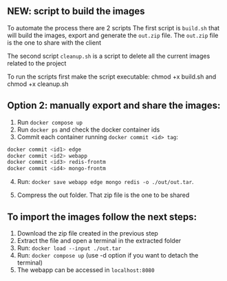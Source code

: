 ## NEW: script to build the images
To automate the process there are 2 scripts
The first script is `build.sh` that will build the images, export and generate
the `out.zip` file. The `out.zip` file is the one to share with the client

The second script `cleanup.sh` is a script to delete all the current images related to the project

To run the scripts first make the script executable: chmod +x build.sh and chmod +x cleanup.sh 

## Option 2: manually export and share the images:

 1. Run `docker compose up`
 2. Run `docker ps` and check the docker container ids
 3. Commit each container running `docker commit <id> tag`:

```bash
docker commit <id1> edge
docker commit <id2> webapp
docker commit <id3> redis-frontm
docker commit <id4> mongo-frontm
```

4. Run: `docker save webapp edge mongo redis -o ./out/out.tar`. 

5. Compress the out folder. That zip file is the one to be shared


## To import the images follow the next steps:

1. Download the zip file created in the previous step
2. Extract the file and open a terminal in the extracted folder
3. Run: `docker load --input ./out.tar `
4. Run: `docker compose up` (use -d option if you want to detach the terminal)
5. The webapp can be accessed in `localhost:8080` 
